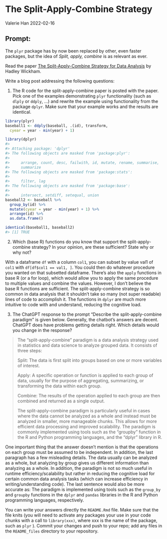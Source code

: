 The Split-Apply-Combine Strategy
================
Valerie Han
2022-02-16

<!-- README.md is generated from README.Rmd. Please edit that file -->

## Prompt:

The `plyr` package has by now been replaced by other, even faster
packages, but the idea of *Split, apply, combine* is as relevant as
ever.

Read the paper [The Split-Apply-Combine Strategy for Data
Analysis](https://www.jstatsoft.org/article/view/v040i01) by Hadley
Wickham.

Write a blog post addressing the following questions:

1.  The R code for the split-apply-combine paper is posted with the
    paper. Pick one of the examples demonstrating `plyr` functionality
    (such as `dlply` or `ddply`, …) and rewrite the example using
    functionality from the package `dplyr`. Make sure that your example
    works and the results are identical.

``` r
library(plyr)
baseball1 <- ddply(baseball, .(id), transform, 
  cyear = year - min(year) + 1)
```

``` r
library(dplyr)
#> 
#> Attaching package: 'dplyr'
#> The following objects are masked from 'package:plyr':
#> 
#>     arrange, count, desc, failwith, id, mutate, rename, summarise,
#>     summarize
#> The following objects are masked from 'package:stats':
#> 
#>     filter, lag
#> The following objects are masked from 'package:base':
#> 
#>     intersect, setdiff, setequal, union
baseball2 <- baseball %>%
  group_by(id) %>%
  mutate(cyear = year - min(year) + 1) %>%
  arrange(id) %>%
  as.data.frame()

identical(baseball1, baseball2)
#> [1] TRUE
```

2.  Which (base R) functions do you know that support the
    split-apply-combine strategy? In your opinion, are these sufficient?
    State why or why not?

With a dataframe `df` with a column `col1`, you can subset by value val1
of `col1` with `df[df$col1 == val1, ]`. You could then do whatever
procedure you wanted on that subsetted dataframe. There’s also the
`apply` functions in base R (or a for loop), which would allow you to
apply the same procedure to multiple values and combine the values.
However, I don’t believe the base R functions are sufficient. The
split-apply-combine strategy is so common in data analysis that it
shouldn’t take so many (not super readable) lines of code to accomplish
it. The functions in `dplyr` are much more intuitive to code with and
understand, reducing the cognitive load.

3.  The ChatGPT response to the prompt “Describe the split-apply-combine
    paradigm” is given below. Generally, the chatbot’s answers are
    decent. ChatGPT does have problems getting details right. Which
    details would you change in the response?

> The “split-apply-combine” paradigm is a data analysis strategy used in
> statistics and data science to analyze grouped data. It consists of
> three steps:
>
> Split: The data is first split into groups based on one or more
> variables of interest.
>
> Apply: A specific operation or function is applied to each group of
> data, usually for the purpose of aggregating, summarizing, or
> transforming the data within each group.
>
> Combine: The results of the operation applied to each group are then
> combined and returned as a single output.
>
> The split-apply-combine paradigm is particularly useful in cases where
> the data cannot be analyzed as a whole and instead must be analyzed in
> smaller, more manageable chunks. This allows for more efficient data
> processing and improved scalability. The paradigm is commonly
> implemented using tools such as the “groupby” function in the R and
> Python programming languages, and the “dplyr” library in R.

One important thing that the answer doesn’t mention is that the
operations on each group must be assumed to be independent. In addition,
the last paragraph has a few misleading details. The data usually can be
analyzed as a whole, but analyzing by group gives us different
information than analyzing as a whole. In addition, the paradigm is not
so much useful in runtime efficiency/scalability but rather in reducing
the cognitive load for certain common data analysis tasks (which can
increase efficiency in writing/understanding code). The last sentence
would also be more accurate as: The paradigm is implemented using tools
such as the `group_by` and `groupby` functions in the `dplyr` and
`pandas` libraries in the R and Python programming languages,
respectively.

You can write your answers directly the `README.Rmd` file. Make sure
that the file knits (you will need to activate any packages your use in
your code chunks with a call to `library(xxx)`, where xxx is the name of
the package, such as `plyr` ). Commit your changes and push to your
repo; add any files in the `README_files` directory to your repository.
